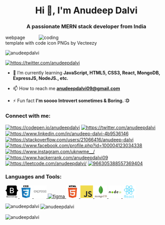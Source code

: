 <h1 align="center">Hi 👋, I'm Anudeep Dalvi</h1>
<h3 align="center">A passionate MERN stack developer from India</h3>
<img align="right" alt="coding" width="400" 
<src="//www.vecteezy.com/png/26418674-webpage-template-with-code-icon">webpage template with code icon PNGs by Vecteezy</a>
<p align="left"> <img src="https://komarev.com/ghpvc/?username=anudeepdalvi&label=Profile%20views&color=0e75b6&style=flat" alt="anudeepdalvi" /> </p>

<p align="left"> <a href="https://twitter.com/https://twitter.com/anudeepdalvi" target="blank"><img src="https://img.shields.io/twitter/follow/https://twitter.com/anudeepdalvi?logo=twitter&style=for-the-badge" alt="https://twitter.com/anudeepdalvi" /></a> </p>

- 🌱 I’m currently learning **JavaScript, HTML5, CSS3, React, MongoDB, ExpressJS, NodeJS., etc.**

- 📫 How to reach me **anudeepdalvi09@gmail.com**

- ⚡ Fun fact **I'm soooo Introvert sometimes & Boring. :D**

<h3 align="left">Connect with me:</h3>
<p align="left">
<a href="https://codepen.io/https://codepen.io/anudeepdalvi" target="blank"><img align="center" src="https://raw.githubusercontent.com/rahuldkjain/github-profile-readme-generator/master/src/images/icons/Social/codepen.svg" alt="https://codepen.io/anudeepdalvi" height="30" width="40" /></a>
<a href="https://twitter.com/https://twitter.com/anudeepdalvi" target="blank"><img align="center" src="https://raw.githubusercontent.com/rahuldkjain/github-profile-readme-generator/master/src/images/icons/Social/twitter.svg" alt="https://twitter.com/anudeepdalvi" height="30" width="40" /></a>
<a href="https://linkedin.com/in/https://www.linkedin.com/in/anudeep-dalvi-4b9536146" target="blank"><img align="center" src="https://raw.githubusercontent.com/rahuldkjain/github-profile-readme-generator/master/src/images/icons/Social/linked-in-alt.svg" alt="https://www.linkedin.com/in/anudeep-dalvi-4b9536146" height="30" width="40" /></a>
<a href="https://stackoverflow.com/users/https://stackoverflow.com/users/21066416/anudeep-dalvi" target="blank"><img align="center" src="https://raw.githubusercontent.com/rahuldkjain/github-profile-readme-generator/master/src/images/icons/Social/stack-overflow.svg" alt="https://stackoverflow.com/users/21066416/anudeep-dalvi" height="30" width="40" /></a>
<a href="https://fb.com/https://www.facebook.com/profile.php?id=100004123034338" target="blank"><img align="center" src="https://raw.githubusercontent.com/rahuldkjain/github-profile-readme-generator/master/src/images/icons/Social/facebook.svg" alt="https://www.facebook.com/profile.php?id=100004123034338" height="30" width="40" /></a>
<a href="https://instagram.com/https://www.instagram.com/uknwme__/" target="blank"><img align="center" src="https://raw.githubusercontent.com/rahuldkjain/github-profile-readme-generator/master/src/images/icons/Social/instagram.svg" alt="https://www.instagram.com/uknwme__/" height="30" width="40" /></a>
<a href="https://www.hackerrank.com/https://www.hackerrank.com/anudeepdalvi09" target="blank"><img align="center" src="https://raw.githubusercontent.com/rahuldkjain/github-profile-readme-generator/master/src/images/icons/Social/hackerrank.svg" alt="https://www.hackerrank.com/anudeepdalvi09" height="30" width="40" /></a>
<a href="https://www.leetcode.com/https://leetcode.com/anudeepdalvi/" target="blank"><img align="center" src="https://raw.githubusercontent.com/rahuldkjain/github-profile-readme-generator/master/src/images/icons/Social/leet-code.svg" alt="https://leetcode.com/anudeepdalvi/" height="30" width="40" /></a>
<a href="https://discord.gg/966305388557369404" target="blank"><img align="center" src="https://raw.githubusercontent.com/rahuldkjain/github-profile-readme-generator/master/src/images/icons/Social/discord.svg" alt="966305388557369404" height="30" width="40" /></a>
</p>

<h3 align="left">Languages and Tools:</h3>
<p align="left"> <a href="https://getbootstrap.com" target="_blank" rel="noreferrer"> <img src="https://raw.githubusercontent.com/devicons/devicon/master/icons/bootstrap/bootstrap-plain-wordmark.svg" alt="bootstrap" width="40" height="40"/> </a> <a href="https://www.w3schools.com/css/" target="_blank" rel="noreferrer"> <img src="https://raw.githubusercontent.com/devicons/devicon/master/icons/css3/css3-original-wordmark.svg" alt="css3" width="40" height="40"/> </a> <a href="https://expressjs.com" target="_blank" rel="noreferrer"> <img src="https://raw.githubusercontent.com/devicons/devicon/master/icons/express/express-original-wordmark.svg" alt="express" width="40" height="40"/> </a> <a href="https://www.figma.com/" target="_blank" rel="noreferrer"> <img src="https://www.vectorlogo.zone/logos/figma/figma-icon.svg" alt="figma" width="40" height="40"/> </a> <a href="https://www.w3.org/html/" target="_blank" rel="noreferrer"> <img src="https://raw.githubusercontent.com/devicons/devicon/master/icons/html5/html5-original-wordmark.svg" alt="html5" width="40" height="40"/> </a> <a href="https://developer.mozilla.org/en-US/docs/Web/JavaScript" target="_blank" rel="noreferrer"> <img src="https://raw.githubusercontent.com/devicons/devicon/master/icons/javascript/javascript-original.svg" alt="javascript" width="40" height="40"/> </a> <a href="https://www.mongodb.com/" target="_blank" rel="noreferrer"> <img src="https://raw.githubusercontent.com/devicons/devicon/master/icons/mongodb/mongodb-original-wordmark.svg" alt="mongodb" width="40" height="40"/> </a> <a href="https://nodejs.org" target="_blank" rel="noreferrer"> <img src="https://raw.githubusercontent.com/devicons/devicon/master/icons/nodejs/nodejs-original-wordmark.svg" alt="nodejs" width="40" height="40"/> </a> <a href="https://reactjs.org/" target="_blank" rel="noreferrer"> <img src="https://raw.githubusercontent.com/devicons/devicon/master/icons/react/react-original-wordmark.svg" alt="react" width="40" height="40"/> </a> </p>

<p><img align="left" src="https://github-readme-stats.vercel.app/api/top-langs?username=anudeepdalvi&show_icons=true&locale=en&layout=compact" alt="anudeepdalvi" /></p>

<p>&nbsp;<img align="center" src="https://github-readme-stats.vercel.app/api?username=anudeepdalvi&show_icons=true&locale=en" alt="anudeepdalvi" /></p>

<p><img align="center" src="https://github-readme-streak-stats.herokuapp.com/?user=anudeepdalvi&" alt="anudeepdalvi" /></p>
